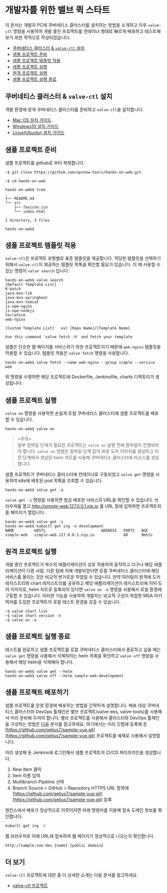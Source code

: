 # 개발자를 위한 밸브 퀵 스타트

이 문서는 개발자 PC에 쿠버네티스 클러스터를 설치하는 방법을 소개하고 이후 `valve-ctl` 명령을 사용하여 개발 중인 프로젝트를 컨테이너 형태로 빠르게 배포하고 테스트해 보기 위한 목적으로 작성되었습니다.

* [쿠버네티스 클러스터 & `valve-ctl` 설치](##%20쿠버네티스%20클러스터%20&%20`valve-ctl`%20설치%20)
* [샘플 프로젝트 준비](##%20샘플%20프로젝트%20준비)
* [샘플 프로젝트 템플릿 적용](##%20샘플%20프로젝트%20템플릿%20적용)
* [샘플 프로젝트 실행](##%20샘플%20프로젝트%20실행)
* [원격 프로젝트 실행](##%20원격%20프로젝트%20실행)
* [샘플 프로젝트 실행 종료](##%20샘플%20프로젝트%20실행%20종료)

## 쿠버네티스 클러스터 & `valve-ctl` 설치
개발 환경에 맞게 쿠버네티스 클러스터를 준비하고 `valve-ctl`을 설치합니다.
* [Mac OS 설치 가이드](./valve-ctl-install-quickguide-for-mac.md)
* [Windows10 설치 가이드](./valve-ctl-install-quickguide-for-windows.md)
* [Linux(Ubuntu) 설치 가이드](./valve-ctl-install-quickguide-for-linux.md)

## 샘플 프로젝트 준비
샘플 프로젝트를 github로 부터 복제합니다.
```
~$ git clone https://github.com/opsnow-tools/hands-on-web.git

~$ cd hands-on-web

hands-on-web$ tree
.
├── README.md
└── src
    ├── favicon.ico
    └── index.html

1 directory, 3 files

hands-on-web$
```

## 샘플 프로젝트 템플릿 적용
`valve-ctl`은 프로젝트 유형별로 표준 템플릿을 제공합니다. 적당한 템플릿을 선택하기 위해서 `valve-ctl`이 제공하는 템플릿 목록을 확인할 필요가 있습니다.
이 때 사용할 수 있는 명령이 `valve search` 입니다.
```
hands-on-web$ valve search
[Default Template List]
R-batch
java-mvn-lib
java-mvn-springboot
java-mvn-tomcat
js-npm-nginx
js-npm-nodejs
terraform
web-nginx

[Custom Template List]   ex) [Repo Name]/[Template Name]

Use this command 'valve fetch -h' and fetch your template
```

샘플은 단순한 웹 페이지를 서비스하기 위한 프로젝트이기 때문에 `web-nginx` 템플릿을 적용할 수 있습니다.
템플릿 적용은 `valve fetch` 명령을 사용합니다.

```
hands-on-web$ valve fetch --name web-nginx --group simple --service web
```

위 명령을 수행하면 해당 프로젝트에 Dockerfile, Jenkinsfile, charts 디렉토리가 생성됩니다.

## 샘플 프로젝트 실행
`valve on` 명령을 사용하면 손쉽게 로컬 쿠버네티스 클러스터에 샘플 프로젝트를 배포할 수 있습니다.
```
hands-on-web$ valve on
```
> <주의> <br>일부 컴파일 단계가 필요한 프로젝트는 `valve on` 실행 전에 컴파일이 진행되어야 합니다. `valve on` 명령은 컴파일 단계 없이 바로 도커 이미지를 생성하고 이전 단계에서 생성된 helm 차트를 사용해 쿠버네티스 클러스터에 리소스를 생성합니다.

샘플 프로젝트가 쿠버네티스 클러스터에 컨테이너로 구동되었고 `valve get` 명령을 사용하여 k8s에 배포된 pod 목록을 조회할 수 있습니다.
```
hands-on-web$ valve get -a
```

`valve get -i` 명령을 사용하면 방금 배포한 서비스의 URL을 확인할 수 있습니다. 브라우져를 열고 http://simple-web.127.0.0.1.nip.io 를 URL 창에 입력하면 프로젝트의 홈 페이지가 열립니다.
```
hands-on-web$ valve get -i
hands-on-web$ kubectl get ing -n development
NAME         HOSTS                         ADDRESS   PORTS   AGE
simple-web   simple-web.127.0.0.1.nip.io             80      9m51s
```

## 원격 프로젝트 실행
개발 중인 프로젝트가 복수의 애플리케이션이 상호 작용하여 동작하고 더구나 해당 애플리케이션이 다른 사람, 다른 팀에 의해 개발되었다면 로컬 쿠버네티스 클러스터에 해당 서비스를 올리는 것은 비교적 번거로운 작업일 수 있습니다. 만약 여러팀이 원격에 도커 레지스트리와 chart 레지스트리를 공유하고 해당 애플리케이션이 레지스트리에 이미 도커 이미지로, helm 차트로 등록되어 있다면 `valve on -e` 명령을 사용해서 로컬 환경에 구동할 수 있습니다. 이러한 기능을 사용하여 개발자는 비교적 구성이 복잡한 MSA 아키텍처를 도입한 프로젝트의 로컬 테스트 환경을 갖출 수 있습니다.

```
~$ valve chart list
~$ valve chart version -n
~$ valve on -e
```


## 샘플 프로젝트 실행 종료
테스트를 완료하고 샘플 프로젝트를 로컬 쿠버네티스 클러스터에서 종료하고 싶을 때는 `valve get` 명령을 사용해서 삭제하려는 helm 목록을 확인하고 `valve off` 명령을 사용해서 해당 helm을 삭제해야 합니다.
```
hands-on-web$ valve get --helm
hands-on-web$ valve off --helm sample-web-development
```

## 샘플 프로젝트 배포하기
샘플 프로젝트를 운영 환경에 배포하는 방법을 간략하게 설명합니다. 배포 대상 쿠버네티스 클러스터와 DevOps 툴체인은 밸브 프로젝트(valve-eks, valve-tools)를 사용해서 미리 준비해 두어야 합니다. 밸브 프로젝트를 사용해서 클러스터와 DevOps 툴체인을 구성하는 방법은 [다음](./valve-devops-quickstart.md) 문서를 참고하세요.
여기에서는 미리 깃헙에 등록해 둔 [https://github.com/gelius7/sample-vue.git](https://github.com/gelius7/sample-vue.git) 프로젝트를 예제로 사용해서 설명합니다.

미리 생성해 둔 Jenkins에 로그인해서 샘플 프로젝트의 CI/CD 파이프라인을 생성합니다.

1. New Item 클릭
1. Item 이름 입력
1. Multibranch Pipeline 선택
1. Branch Source > GitHub > Repository HTTPS URL 항목에 [https://github.com/gelius7/sample-vue.git](https://github.com/gelius7/sample-vue.git) 등록

젠킨스에서 배포가 정상적으로 이루어지면 아래 명령어를 이용해 접속 도메인 정보를 확인합니다.

```bash
kubectl get ing -A
```

웹 브라우저로 아래 URL에 접속하여 웹 페이지가 정상적으로 나오는지 확인합니다.

```bash
http://sample-vue-dev.{name}.{public domain}
```

## 더 보기
`valve-ctl` 프로젝트에 대한 좀 더 상세한 소개는 다음 문서를 참고하세요.
* [valve-ctl 프로젝트](https://github.com/opsnow-tools/valve-ctl)
